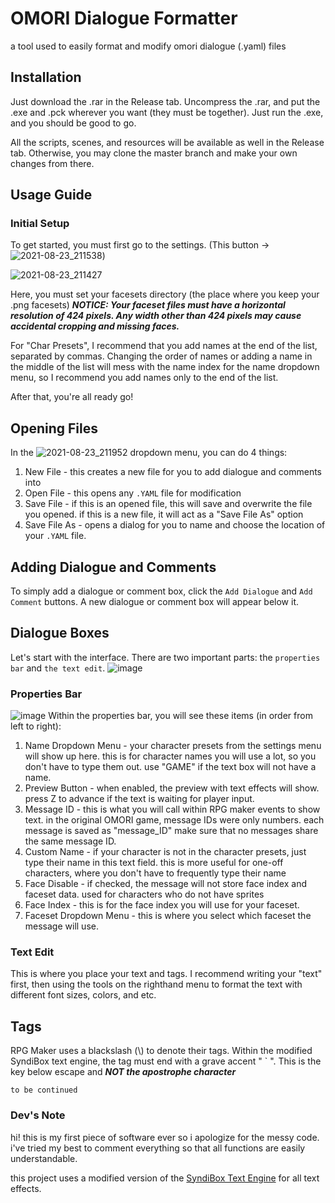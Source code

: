 # OMORI Dialogue Formatter
a tool used to easily format and modify omori dialogue (.yaml) files 

## Installation
Just download the .rar in the Release tab. Uncompress the .rar, and put the .exe and .pck wherever you want (they must be together). Just run the .exe, and you should be good to go.

All the scripts, scenes, and resources will be available as well in the Release tab. Otherwise, you may clone the master branch and make your own changes from there.

## Usage Guide
### Initial Setup 
To get started, you must first go to the settings. (This button -> ![2021-08-23_211538](https://user-images.githubusercontent.com/9362238/130453648-467c16f6-daa3-4717-96ec-c86987a5dd4a.jpg))


![2021-08-23_211427](https://user-images.githubusercontent.com/9362238/130453484-f145adfc-0940-4dc6-9fdd-50cc24671b5a.jpg)

Here, you must set your facesets directory (the place where you keep your .png facesets)
***NOTICE: Your faceset files must have a horizontal resolution of 424 pixels. Any width other than 424 pixels may cause accidental cropping and missing faces.***

For "Char Presets", I recommend that you add names at the end of the list, separated by commas. Changing the order of names or adding a name in the middle of the list will mess with the name index for the name dropdown menu, so I recommend you add names only to the end of the list.

After that, you're all ready go!

## Opening Files
In the  ![2021-08-23_211952](https://user-images.githubusercontent.com/9362238/130454257-40692703-061e-4cbd-a2f4-effef33244ad.jpg)  dropdown menu, you can do 4 things:
1. New File - this creates a new file for you to add dialogue and comments into
2. Open File - this opens any `.YAML` file for modification
3. Save File - if this is an opened file, this will save and overwrite the file you opened. if this is a new file, it will act as a "Save File As" option
4. Save File As - opens a dialog for you to name and choose the location of your `.YAML` file.

## Adding Dialogue and Comments
To simply add a dialogue or comment box, click the `Add Dialogue` and `Add Comment` buttons. A new dialogue or comment box will appear below it. 

## Dialogue Boxes
Let's start with the interface. There are two important parts: the `properties bar` and `the text edit`.
![image](https://user-images.githubusercontent.com/9362238/130455703-5689ac61-f334-4392-bbc7-25bbb2ccfc85.png)

### Properties Bar
![image](https://user-images.githubusercontent.com/9362238/130455796-4e3c2fbc-4450-45c9-b29b-a16b96ad9c93.png)
Within the properties bar, you will see these items (in order from left to right):
1. Name Dropdown Menu - your character presets from the settings menu will show up here. this is for character names you will use a lot, so you don't have to type them out. use "GAME" if the text box will not have a name.
2. Preview Button - when enabled, the preview with text effects will show. press Z to advance if the text is waiting for player input.
3. Message ID - this is what you will call within RPG maker events to show text. in the original OMORI game, message IDs were only numbers. each message is saved as "message_ID" make sure that no messages share the same message ID.
4. Custom Name - if your character is not in the character presets, just type their name in this text field. this is more useful for one-off characters, where you don't have to frequently type their name
5. Face Disable - if checked, the message will not store face index and faceset data. used for characters who do not have sprites
6. Face Index - this is for the face index you will use for your faceset.
7. Faceset Dropdown Menu - this is where you select which faceset the message will use.

### Text Edit
This is where you place your text and tags. I recommend writing your "text" first, then using the tools on the righthand menu to format the text with different font sizes, colors, and etc.

## Tags
RPG Maker uses a blackslash (\\) to denote their tags. Within the modified SyndiBox text engine, the tag must end with a grave accent " \` ". This is the key below escape and ***NOT the apostrophe character***

`to be continued`

### Dev's Note
hi! this is my first piece of software ever so i apologize for the messy code. i've tried my best to comment everything so that all functions are easily understandable.


this project uses a modified version of the [SyndiBox Text Engine](https://github.com/TeamSyndi/syndibox) for all text effects. 
